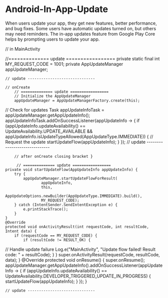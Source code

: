 # Android-In-App-Update
When users update your app, they get new features, better performance, and bug fixes. Some users have automatic updates turned on, but others may need reminders. The in-app updates feature from Google Play Core helps by prompting users to update your app.

// in MainActivity

   //============== update =================
    private static final int MY_REQUEST_CODE = 1001;
    private AppUpdateManager appUpdateManager;

    // update ------------------------------

    // onCreate
        // ============== update =================
        // Initialize the AppUpdateManager
        appUpdateManager = AppUpdateManagerFactory.create(this);
// Check for updates
        Task<AppUpdateInfo> appUpdateInfoTask = appUpdateManager.getAppUpdateInfo();
        appUpdateInfoTask.addOnSuccessListener(appUpdateInfo -> {
            if (appUpdateInfo.updateAvailability() == UpdateAvailability.UPDATE_AVAILABLE
                    && appUpdateInfo.isUpdateTypeAllowed(AppUpdateType.IMMEDIATE)) {
// Request the update
                startUpdateFlow(appUpdateInfo);
            }
        });
        // update ------------------------------

        // after onCreate closing bracket }

         // ============== update =================
    private void startUpdateFlow(AppUpdateInfo appUpdateInfo) {
        try {
            appUpdateManager.startUpdateFlowForResult(
                    appUpdateInfo,
                    this,
                    AppUpdateOptions.newBuilder(AppUpdateType.IMMEDIATE).build(),
                    MY_REQUEST_CODE);
        } catch (IntentSender.SendIntentException e) {
            e.printStackTrace();
        }
    }
    @Override
    protected void onActivityResult(int requestCode, int resultCode, Intent data) {
        if (requestCode == MY_REQUEST_CODE) {
            if (resultCode != RESULT_OK) {
// Handle update failure
                Log.e("MainActivity", "Update flow failed! Result code: " + resultCode);
            }
        }
        super.onActivityResult(requestCode, resultCode, data);
    }
    @Override
    protected void onResume() {
        super.onResume();
        appUpdateManager.getAppUpdateInfo().addOnSuccessListener(appUpdateInfo -> {
            if (appUpdateInfo.updateAvailability() == UpdateAvailability.DEVELOPER_TRIGGERED_UPDATE_IN_PROGRESS) {
                startUpdateFlow(appUpdateInfo);
            }
        });
    }


    // update ------------------------------
